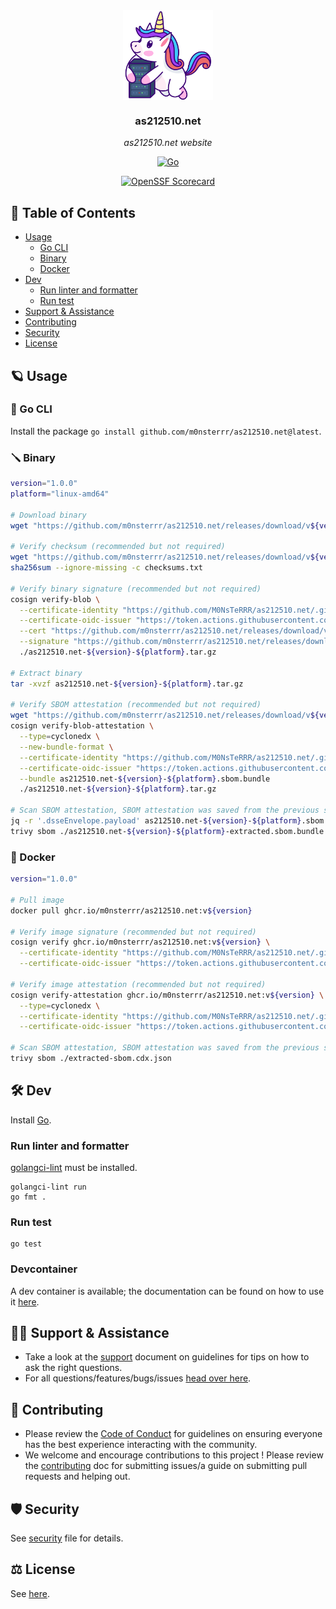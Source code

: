 <!-- template:begin:header -->
<!-- do not edit anything in this "template" block, its auto-generated by Pulumi -->
<div align="center">
<img src="https://raw.githubusercontent.com/m0nsterrr/as212510.net/main/docs/assets/logo.svg" align="center" width="144px" height="144px"/>

### as212510.net

_as212510.net website_

</div>

<div align="center">

[![Go](https://img.shields.io/github/v/tag/m0nsterrr/as212510.net?label=&logo=go&style=for-the-badge&logoColor=white&color=00ACD7)](https://pkg.go.dev/github.com/m0nsterrr/as212510.net/as212510.net)

</div>

<div align="center">

[![OpenSSF Scorecard](https://img.shields.io/ossf-scorecard/github.com/M0NsTeRRR/as212510.net?label=openssf%20scorecard&style=for-the-badge)](https://scorecard.dev/viewer/?uri=github.com/M0NsTeRRR/as212510.net)

</div>
<!-- template:end:header -->

<!-- template:begin:table_of_content -->
<!-- do not edit anything in this "template" block, its auto-generated by Pulumi -->
## 🔗 Table of Contents

- [Usage](#-usage)
    - [Go CLI](#-go-cli)
    - [Binary](#-binary)
    - [Docker](#-docker)
- [Dev](#%EF%B8%8F-dev)
    - [Run linter and formatter](#run-linter-and-formatter)
    - [Run test](#run-test)
- [Support &amp; Assistance](#%EF%B8%8F-support--assistance)
- [Contributing](#-contributing)
- [Security](#%EF%B8%8F-security)
- [License](#%EF%B8%8F-license)
<!-- template:end:table_of_content -->

<!-- template:begin:documentation -->
<!-- do not edit anything in this "template" block, its auto-generated by Pulumi -->

<!-- template:end:documentation -->

<!-- template:begin:usage -->
<!-- do not edit anything in this "template" block, its auto-generated by Pulumi -->
## 🪐 Usage
### 🐹 Go CLI
Install the package `go install github.com/m0nsterrr/as212510.net@latest`.

### 🪛 Binary
```bash
version="1.0.0"
platform="linux-amd64"

# Download binary
wget "https://github.com/m0nsterrr/as212510.net/releases/download/v${version}/as212510.net-${version}-${platform}.tar.gz"

# Verify checksum (recommended but not required)
wget "https://github.com/m0nsterrr/as212510.net/releases/download/v${version}/checksums.txt"
sha256sum --ignore-missing -c checksums.txt

# Verify binary signature (recommended but not required)
cosign verify-blob \
  --certificate-identity "https://github.com/M0NsTeRRR/as212510.net/.github/workflows/release.yml@refs/tags/v${version}" \
  --certificate-oidc-issuer "https://token.actions.githubusercontent.com" \
  --cert "https://github.com/m0nsterrr/as212510.net/releases/download/v${version}/as212510.net-${version}-${platform}.pem" \
  --signature "https://github.com/m0nsterrr/as212510.net/releases/download/v${version}/as212510.net-${version}-${platform}.sig" \
  ./as212510.net-${version}-${platform}.tar.gz

# Extract binary
tar -xvzf as212510.net-${version}-${platform}.tar.gz

# Verify SBOM attestation (recommended but not required)
wget "https://github.com/m0nsterrr/as212510.net/releases/download/v${version}/as212510.net-${version}-${platform}.sbom.bundle"
cosign verify-blob-attestation \
  --type=cyclonedx \
  --new-bundle-format \
  --certificate-identity "https://github.com/M0NsTeRRR/as212510.net/.github/workflows/release.yml@refs/tags/v${version}" \
  --certificate-oidc-issuer "https://token.actions.githubusercontent.com" \
  --bundle as212510.net-${version}-${platform}.sbom.bundle
  ./as212510.net-${version}-${platform}.tar.gz

# Scan SBOM attestation, SBOM attestation was saved from the previous step  (recommended but not required)
jq -r '.dsseEnvelope.payload' as212510.net-${version}-${platform}.sbom.bundle | base64 -d | jq -r '.predicate' > ./as212510.net-${version}-${platform}-extracted.sbom.bundle
trivy sbom ./as212510.net-${version}-${platform}-extracted.sbom.bundle
```

### 🐳 Docker
```bash
version="1.0.0"

# Pull image
docker pull ghcr.io/m0nsterrr/as212510.net:v${version}

# Verify image signature (recommended but not required)
cosign verify ghcr.io/m0nsterrr/as212510.net:v${version} \
  --certificate-identity "https://github.com/M0NsTeRRR/as212510.net/.github/workflows/release.yml@refs/tags/v${version}" \
  --certificate-oidc-issuer "https://token.actions.githubusercontent.com"

# Verify image attestation (recommended but not required)
cosign verify-attestation ghcr.io/m0nsterrr/as212510.net:v${version} \
  --type=cyclonedx \
  --certificate-identity "https://github.com/M0NsTeRRR/as212510.net/.github/workflows/release.yml@refs/tags/v${version}" \
  --certificate-oidc-issuer "https://token.actions.githubusercontent.com" > ./extracted-sbom.cdx.json

# Scan SBOM attestation, SBOM attestation was saved from the previous step  (recommended but not required)
trivy sbom ./extracted-sbom.cdx.json
```
<!-- template:end:usage -->

<!-- template:begin:dev -->
<!-- do not edit anything in this "template" block, its auto-generated by Pulumi -->
## 🛠️ Dev

Install [Go](https://go.dev/doc/install).
### Run linter and formatter

[golangci-lint](https://golangci-lint.run/docs/welcome/install/#local-installation) must be installed.

```
golangci-lint run
go fmt .
```
### Run test

```
go test
```
### Devcontainer

A dev container is available; the documentation can be found on how to use it [here](https://code.visualstudio.com/docs/devcontainers/containers).
<!-- template:end:dev -->

<!-- template:begin:support -->
<!-- do not edit anything in this "template" block, its auto-generated by Pulumi -->
## 🙋‍♂️ Support & Assistance

- Take a look at the [support](SUPPORT.md) document on
     guidelines for tips on how to ask the right questions.
- For all questions/features/bugs/issues [head over here](/../../issues/new/choose).
<!-- template:end:support -->

<!-- template:begin:contributing -->
<!-- do not edit anything in this "template" block, its auto-generated by Pulumi -->
## 🤝 Contributing

- Please review the [Code of Conduct](CODE_OF_CONDUCT.md) for guidelines
    on ensuring everyone has the best experience interacting with the community.
- We welcome and encourage contributions to this project !
    Please review the [contributing](CONTRIBUTING.md) doc for submitting
    issues/a guide on submitting pull requests and helping out.
<!-- template:end:contributing -->

<!-- template:begin:security -->
<!-- do not edit anything in this "template" block, its auto-generated by Pulumi -->
## 🛡️ Security

See [security](SECURITY.md) file for details.
<!-- template:end:security -->

<!-- template:begin:license -->
<!-- do not edit anything in this "template" block, its auto-generated by Pulumi -->
## ⚖️ License

See [here](LICENSE_en.txt).
<!-- template:end:license -->

